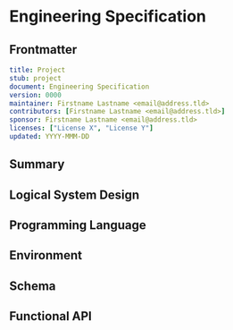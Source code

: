 # Engineering Specification
[engineering-spec]: #engineering-spec

## Frontmatter
[frontmatter]: #frontmatter

```yaml
title: Project
stub: project
document: Engineering Specification
version: 0000
maintainer: Firstname Lastname <email@address.tld>
contributors: [Firstname Lastname <email@address.tld>]
sponsor: Firstname Lastname <email@address.tld>
licenses: ["License X", "License Y"]
updated: YYYY-MMM-DD
```

<!--
Engineering Specifications inform developers about the exact shape of
the way the piece of software was built, using paradigms relevant to the
programming language that this project has been built with. The document
seeks to describe in exacting detail "how it works". It describes a
specific implementation of a logical design.

In some cases there may not be a separate logical specification, so the
Implementation Specification documents the design of a reference
implementation that satisfies the requirements set out in the
Behavioral and Structural Requirements Specifications.
-->

## Summary
[summary]: #summary
<!--
Short summary of this document.
-->

## Logical System Design
[system-design]: #system-design
<!--
Please describe all of the current components of the system from a logical
perspective.
-->

## Programming Language
[language]: #language
<!--
Please describe the language, minimal version and any other details necessary.
-->

## Environment
[environment]: #environment
<!--
Please describe the environment and any other details necessary.
-->

## Schema
[schema]: #schema
<!--
If appropriate, please add the schema here.
-->

## Functional API
[api]: #api
<!--
Please use the structural needs of the language used. This may be entirely
generated from code / code comments but must always be kept up to date as
the project grows.

Requirements for functions:
- function name
- parameters with:
  - handle
  - description
  - explicit type / length
  - example
- returns
- errors
-->
